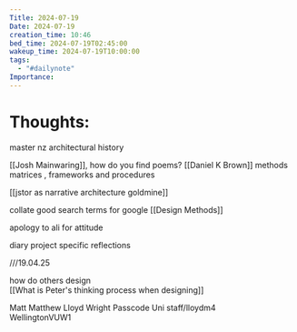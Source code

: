 ```yaml
---
Title: 2024-07-19
Date: 2024-07-19
creation_time: 10:46
bed_time: 2024-07-19T02:45:00
wakeup_time: 2024-07-19T10:00:00
tags:
  - "#dailynote"
Importance:
---
```

# Thoughts:
master nz architectural history

[[Josh Mainwaring]], how do you find poems?
[[Daniel K Brown]] methods matrices , frameworks and procedures

[[jstor as narrative architecture goldmine]]
  
collate good search terms for google  [[Design Methods]]
  
apology to ali for attitude

diary project specific reflections  
  
///19.04.25

how do others design  
[[What is Peter's thinking process when designing]]

Matt Matthew Lloyd Wright Passcode Uni
staff/lloydm4  
WellingtonVUW1